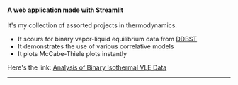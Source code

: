 
#### A web application made with Streamlit
It's my collection of assorted projects in thermodynamics.
* It scours for binary vapor-liquid equilibrium data from [DDBST](http://www.ddbst.com/en/EED/VLE/VLEindex.php)
* It demonstrates the use of various correlative models
* It plots McCabe-Thiele plots instantly

Here's the link: [Analysis of Binary Isothermal VLE Data](https://chem-engg-tools.herokuapp.com) 

---

